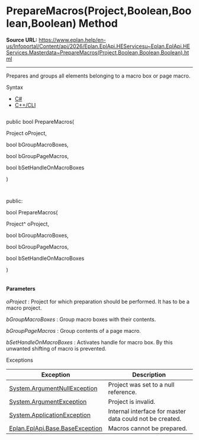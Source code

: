 # PrepareMacros(Project,Boolean,Boolean,Boolean) Method

**Source URL:** https://www.eplan.help/en-us/Infoportal/Content/api/2026/Eplan.EplApi.HEServicesu~Eplan.EplApi.HEServices.Masterdata~PrepareMacros(Project,Boolean,Boolean,Boolean).html

---

Prepares and groups all elements belonging to a macro box or page macro.

Syntax

- [C#](#i-syntax-CS)
- [C++/CLI](#i-syntax-CPP2005)

```
```
public bool PrepareMacros( 

   Project oProject,

   bool bGroupMacroBoxes,

   bool bGroupPageMacros,

   bool bSetHandleOnMacroBoxes

)
```
```

```
```
public:

bool PrepareMacros( 

   Project^ oProject,

   bool bGroupMacroBoxes,

   bool bGroupPageMacros,

   bool bSetHandleOnMacroBoxes

)
```
```

#### Parameters

*oProject*
:   Project for which preparation should be performed. It has to be a macro project.

*bGroupMacroBoxes*
:   Group macro boxes with their contents.

*bGroupPageMacros*
:   Group contents of a page macro.

*bSetHandleOnMacroBoxes*
:   Activates handle for macro box. By this unwanted shifting of macro is prevented.

Exceptions

| Exception | Description |
| --- | --- |
| [System.ArgumentNullException](#) | Project was set to a null reference. |
| [System.ArgumentException](#) | Project is invalid. |
| [System.ApplicationException](#) | Internal interface for master data could not be created. |
| [Eplan.EplApi.Base.BaseException](Eplan.EplApi.Baseu~Eplan.EplApi.Base.BaseException.html) | Macros cannot be prepared. |
